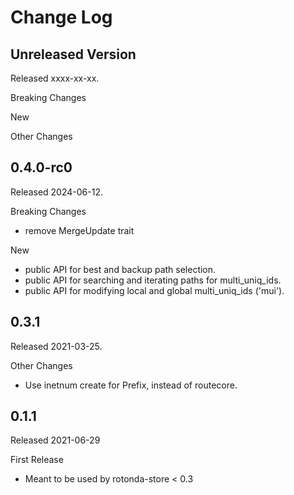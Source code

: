 # Change Log

## Unreleased Version

Released xxxx-xx-xx.

Breaking Changes

New

Other Changes

## 0.4.0-rc0

Released 2024-06-12.

Breaking Changes

* remove MergeUpdate trait

New

* public API for best and backup path selection.
* public API for searching and iterating paths for multi_uniq_ids.
* public API for modifying local and global multi_uniq_ids ('mui').

## 0.3.1

Released 2021-03-25.

Other Changes

* Use inetnum create for Prefix, instead of routecore.

## 0.1.1

Released 2021-06-29

First Release

* Meant to be used by rotonda-store < 0.3
